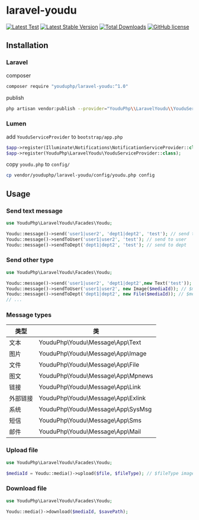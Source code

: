 # laravel-youdu

[![Latest Test](https://github.com/youduphp/laravel-youdu/workflows/tests/badge.svg)](https://github.com/youduphp/laravel-youdu/actions)
[![Latest Stable Version](https://poser.pugx.org/youduphp/laravel-youdu/version.png)](https://packagist.org/packages/youduphp/laravel-youdu)
[![Total Downloads](https://poser.pugx.org/youduphp/laravel-youdu/d/total.png)](https://packagist.org/packages/youduphp/laravel-youdu)
[![GitHub license](https://img.shields.io/github/license/youduphp/laravel-youdu)](https://github.com/youduphp/laravel-youdu)

## Installation

### Laravel

composer

```bash
composer require "youduphp/laravel-youdu:^1.0"
```

publish

```bash
php artisan vendor:publish --provider="YouduPhp\\LaravelYoudu\\YouduServiceProvider"
```

### Lumen

add `YouduServiceProvider` to `bootstrap/app.php`

```php
$app->register(Illuminate\Notifications\NotificationServiceProvider::class); // must before YouduServiceProvider
$app->register(YouduPhp\LaravelYoudu\YouduServiceProvider::class);
```

copy `youdu.php` to `config/`

```bash
cp vendor/youduphp/laravel-youdu/config/youdu.php config
```

## Usage

### Send text message

```php
use YouduPhp\LaravelYoudu\Facades\Youdu;

Youdu::message()->send('user1|user2', 'dept1|dept2', 'test'); // send to user and dept
Youdu::message()->sendToUser('user1|user2', 'test'); // send to user
Youdu::message()->sendToDept('dept1|dept2', 'test'); // send to dept
```

### Send other type

```php
use YouduPhp\LaravelYoudu\Facades\Youdu;

Youdu::message()->send('user1|user2', 'dept1|dept2',new Text('test'));
Youdu::message()->sendToUser('user1|user2', new Image($mediaId)); // $mediaId 通过 Youdu::media()->upload() 接口获得
Youdu::message()->sendToDept('dept1|dept2', new File($mediaId)); // $mediaId 通过 Youdu::media()->upload() 接口获得
// ...
```

### Message types

|类型|类|
|--|--|
|文本|YouduPhp\Youdu\Message\App\Text|
|图片|YouduPhp\Youdu\Message\App\Image|
|文件|YouduPhp\Youdu\Message\App\File|
|图文|YouduPhp\Youdu\Message\App\Mpnews|
|链接|YouduPhp\Youdu\Message\App\Link|
|外部链接|YouduPhp\Youdu\Message\App\Exlink|
|系统|YouduPhp\Youdu\Message\App\SysMsg|
|短信|YouduPhp\Youdu\Message\App\Sms|
|邮件|YouduPhp\Youdu\Message\App\Mail|

### Upload file

```php
use YouduPhp\LaravelYoudu\Facades\Youdu;

$mediaId = Youdu::media()->upload($file, $fileType); // $fileType image代表图片、file代表普通文件、voice代表语音、video代表视频
```

### Download file

```php
use YouduPhp\LaravelYoudu\Facades\Youdu;

Youdu::media()->download($mediaId, $savePath);
```
